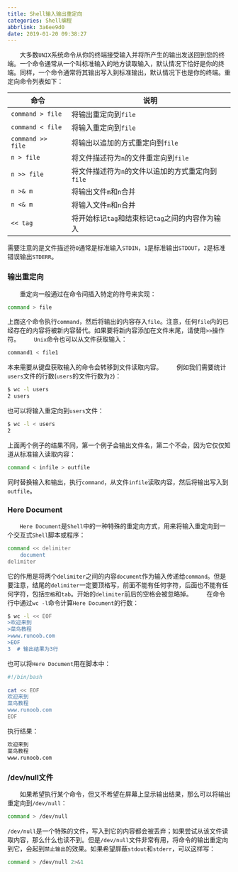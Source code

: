 ```yaml
---
title: Shell输入输出重定向
categories: Shell编程
abbrlink: 3a6ee9d0
date: 2019-01-20 09:38:27
---
```

&emsp;&emsp;大多数`UNIX`系统命令从你的终端接受输入并将所产生的输出发送回到您的终端。一个命令通常从一个叫标准输入的地方读取输入，默认情况下恰好是你的终端。同样，一个命令通常将其输出写入到标准输出，默认情况下也是你的终端。重定向命令列表如下：<!--more-->

命令               | 说明
------------------|------------------
`command > file`  | 将输出重定向到`file`
`command < file`  | 将输入重定向到`file`
`command >> file` | 将输出以追加的方式重定向到`file`
`n > file`        | 将文件描述符为`n`的文件重定向到`file`
`n >> file`       | 将文件描述符为`n`的文件以追加的方式重定向到`file`
`n >& m`          | 将输出文件`m`和`n`合并
`n <& m`          | 将输入文件`m`和`n`合并
`<< tag`          | 将开始标记`tag`和结束标记`tag`之间的内容作为输入

需要注意的是文件描述符`0`通常是标准输入`STDIN`，`1`是标准输出`STDOUT`，`2`是标准错误输出`STDERR`。

### 输出重定向

&emsp;&emsp;重定向一般通过在命令间插入特定的符号来实现：

``` bash
command > file
```

上面这个命令执行`command`，然后将输出的内容存入`file`。注意，任何`file`内的已经存在的内容将被新内容替代。如果要将新内容添加在文件末尾，请使用`>>`操作符。
&emsp;&emsp;`Unix`命令也可以从文件获取输入：

``` bash
command1 < file1
```

本来需要从键盘获取输入的命令会转移到文件读取内容。
&emsp;&emsp;例如我们需要统计`users`文件的行数(`users`的文件行数为`2`)：

``` bash
$ wc -l users
2 users
```

也可以将输入重定向到`users`文件：

``` bash
$ wc -l < users
2
```

上面两个例子的结果不同，第一个例子会输出文件名，第二个不会，因为它仅仅知道从标准输入读取内容：

``` bash
command < infile > outfile
```

同时替换输入和输出，执行`command`，从文件`infile`读取内容，然后将输出写入到`outfile`。

### Here Document

&emsp;&emsp;`Here Document`是`Shell`中的一种特殊的重定向方式，用来将输入重定向到一个交互式`Shell`脚本或程序：

``` bash
command << delimiter
    document
delimiter
```

它的作用是将两个`delimiter`之间的内容`document`作为输入传递给`command`。但是要注意，结尾的`delimiter`一定要顶格写，前面不能有任何字符，后面也不能有任何字符，包括`空格`和`tab`。开始的`delimiter`前后的空格会被忽略掉。
&emsp;&emsp;在命令行中通过`wc -l`命令计算`Here Document`的行数：

``` bash
$ wc -l << EOF
>欢迎来到
>菜鸟教程
>www.runoob.com
>EOF
3  # 输出结果为3行
```

也可以将`Here Document`用在脚本中：

``` bash
#!/bin/bash
​
cat << EOF
欢迎来到
菜鸟教程
www.runoob.com
EOF
```

执行结果：

``` bash
欢迎来到
菜鸟教程
www.runoob.com
```

### /dev/null文件

&emsp;&emsp;如果希望执行某个命令，但又不希望在屏幕上显示输出结果，那么可以将输出重定向到`/dev/null`：

``` bash
command > /dev/null
```

`/dev/null`是一个特殊的文件，写入到它的内容都会被丢弃；如果尝试从该文件读取内容，那么什么也读不到。但是`/dev/null`文件非常有用，将命令的输出重定向到它，会起到`禁止输出`的效果。如果希望屏蔽`stdout`和`stderr`，可以这样写：

``` bash
command > /dev/null 2>&1
```